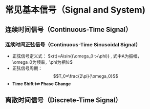 # 常见基本信号（Signal and System)
## 连续时间信号（Continuous-Time Signal）
### 连续时间正弦信号（Continuous-Time Sinusoidal Signal）
- 正弦信号定义式：
$x(t)=A\sin{(\omega_0 t+\phi)} , 式中A为振幅，\omega_0为频率，\phi为相位$
- 正弦信号周期：
$$T_0=\frac{2\pi}{\omega_0}$$
- **Time Shift t⇌ Phase Change**
## 离散时间信号（Discrete-Time Signal）
